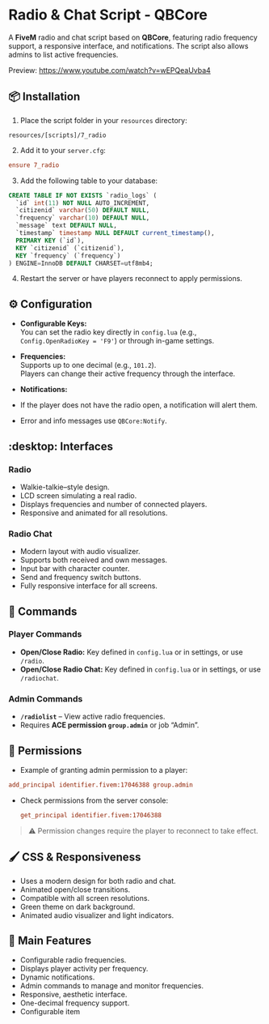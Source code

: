 # Radio & Chat Script - QBCore

A **FiveM** radio and chat script based on **QBCore**, featuring radio frequency support, a responsive interface, and notifications. The script also allows admins to list active frequencies.

Preview: https://www.youtube.com/watch?v=wEPQeaUvba4

## :package: Installation

1. Place the script folder in your `resources` directory:

```
resources/[scripts]/7_radio
```

2. Add it to your `server.cfg`:

```cfg
ensure 7_radio
```

3. Add the following table to your database:

```sql
CREATE TABLE IF NOT EXISTS `radio_logs` (
  `id` int(11) NOT NULL AUTO_INCREMENT,
  `citizenid` varchar(50) DEFAULT NULL,
  `frequency` varchar(10) DEFAULT NULL,
  `message` text DEFAULT NULL,
  `timestamp` timestamp NULL DEFAULT current_timestamp(),
  PRIMARY KEY (`id`),
  KEY `citizenid` (`citizenid`),
  KEY `frequency` (`frequency`)
) ENGINE=InnoDB DEFAULT CHARSET=utf8mb4;
```

4. Restart the server or have players reconnect to apply permissions.

## :gear: Configuration

* **Configurable Keys:**  
You can set the radio key directly in `config.lua` (e.g., `Config.OpenRadioKey = 'F9'`) or through in-game settings.

* **Frequencies:**  
Supports up to one decimal (e.g., `101.2`).  
Players can change their active frequency through the interface.

* **Notifications:**  
* If the player does not have the radio open, a notification will alert them.  
* Error and info messages use `QBCore:Notify`.

## :desktop: Interfaces

### Radio

* Walkie-talkie–style design.  
* LCD screen simulating a real radio.  
* Displays frequencies and number of connected players.  
* Responsive and animated for all resolutions.

### Radio Chat

* Modern layout with audio visualizer.  
* Supports both received and own messages.  
* Input bar with character counter.  
* Send and frequency switch buttons.  
* Fully responsive interface for all screens.

## :wrench: Commands

### Player Commands

* **Open/Close Radio:** Key defined in `config.lua` or in settings, or use `/radio`.  
* **Open/Close Radio Chat:** Key defined in `config.lua` or in settings, or use `/radiochat`.

### Admin Commands

* **`/radiolist`** – View active radio frequencies.  
* Requires **ACE permission `group.admin`** or job “Admin”.

## :key: Permissions

* Example of granting admin permission to a player:

```cfg
add_principal identifier.fivem:17046388 group.admin
````

* Check permissions from the server console:

  ```cfg
  get_principal identifier.fivem:17046388
  ```

> :warning: Permission changes require the player to reconnect to take effect.

## :paintbrush: CSS & Responsiveness

* Uses a modern design for both radio and chat.
* Animated open/close transitions.
* Compatible with all screen resolutions.
* Green theme on dark background.
* Animated audio visualizer and light indicators.

## :rocket: Main Features

* Configurable radio frequencies.
* Displays player activity per frequency.
* Dynamic notifications.
* Admin commands to manage and monitor frequencies.
* Responsive, aesthetic interface.
* One-decimal frequency support.
* Configurable item
